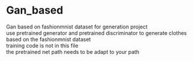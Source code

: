 # Gan_based
Gan based on fashionmnist dataset for generation project  
use pretrained generator and pretrained discriminator to generate clothes based on the fashionmnist dataset  
training code is not in this file  
the pretrained net path needs to be adapt to your path  
